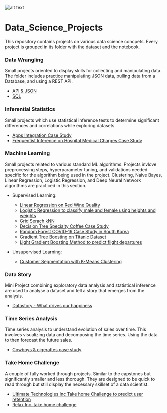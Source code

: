 ![alt text](http://academy.vertabelo.com/blog/how-to-become-a-data-analyst/How-to-Become-a-Data-Analyst_hu5cf6d2fae9993b23146dfd2adc166044_197627_980x400_fill_box_center_2.png)

# Data_Science_Projects
This repository contains projects on various data science concpets. Every project is grouped in its folder with the dataset and the notebook. 

### Data Wrangling
Small projects oriented to display skills for collecting and manipulating data. The folder includes practice manipulating JSON data, pulling data from a Database, and using a REST API.
  * [API & JSON](https://github.com/islamnusrat/Data_Science_Projects/blob/master/API/api_data_wrangling_mini_project.ipynb)
  * [SQL](https://github.com/islamnusrat/Data_Science_Projects/commit/3a8259f15b9e2db7dc755e5cba93c53e74b9786c) 

### Inferential Statistics
Small projects which use statistical inference tests to determine significant differences and correlations while exploring datasets.
  * [Apps Integration Case Study](https://github.com/islamnusrat/Data_Science_Projects/blob/master/Apps%20Integration%20Case%20Study/Springboard%20Apps%20project%20-%20Tier%203%20-%20Complete.ipynb)
  * [Frequentist Inference on Hospital Medical Charges Case Study](https://github.com/islamnusrat/Data_Science_Projects/blob/master/Frequentist%20Case%20Study/Frequentist%20Inference%20Case%20Study%20-%20Part%20B%20(2).ipynb)

### Machine Learning
Small projects related to various standard ML algorithms. Projects invlove preprocessing steps, hyperparameter tuning, and validations needed specific for the algorithm being used in the project. Clustering, Naive Bayes, Linear Regression, Logistic Regression, and Deep Neural Network algorithms are practiced in this section.
* Supervised Learning:

  * [Linear Regression on Red Wine Quality](https://github.com/islamnusrat/Data_Science_Projects/blob/master/Linear%20Regression%20Case%20Study/Springboard%20Regression%20Case%20Study%2C%20Unit%208%20-%20the%20Red%20Wine%20Dataset%20-%20Tier%203%20(1).ipynb)
  * [Logistic Regression to classify male and female using heights and weights](https://github.com/islamnusrat/Data_Science_Projects/blob/master/Logistic_Regression_Advanced_Case_Study_updated/Logistic%20Regression%20Advanced%20Case%20Study.ipynb)
  * [Grid Serach kNN ](https://github.com/islamnusrat/Data_Science_Projects/blob/master/GridSearch%20KNN%20Case%20Study/GridSearchKNN_Case_Study.ipynb)
  * [Decision Tree Specialty Coffee Case Study](https://github.com/islamnusrat/Data_Science_Projects/blob/master/RR%20Diner%20Case%20Study/Springboard%20Decision%20Tree%20Specialty%20Coffee%20Case%20Study%20-%20Tier%203%20(1).ipynb)
  * [Random Forest COVID-19 Case Study in South Korea](https://github.com/islamnusrat/Data_Science_Projects/blob/master/RandomForest_Covid_Case_Study/RandomForest_casestudy_covid19.ipynb)
  * [Gradient Tree Boosting on Titanic Dataset](https://github.com/islamnusrat/Data_Science_Projects/blob/master/Gradient%20Boosting%20Case%20Study/Gradient%20Boosting%20Case%20Study.ipynb)
  * [Light Gradient Boosting Method to predict flight departures](https://github.com/islamnusrat/Data_Science_Projects/blob/master/Bayesian%20Optimization%20Case%20Study/Bayesian_optimization_case_study.ipynb)
* Unsupervised Learning: 

  * [Customer Segmentation with K-Means Clustering](https://github.com/islamnusrat/Data_Science_Projects/blob/master/Clustering%20Case%20Study/Clustering%20Case%20Study%20-%20Customer%20Segmentation%20with%20K-Means%20-%20Tier%203.ipynb)

### Data Story
Mini Project combining exploratory data analysis and statistical inference are used to analyse a dataset and tell a story that emerges from the analysis. 
  * [Datastory - What drives our happiness](https://github.com/islamnusrat/Data_Science_Projects/blob/master/Datastory%20What%20Drives%20our%20Happiness/DataStory_World%20happiness%20report.ipynb)

### Time Series Analysis
Time series analysis to understand evolution of sales over time. This involves visualizing data and decomposing the time series. Using the data to then forecast the future sales. 
  * [Cowboys & cigerattes case study](https://github.com/islamnusrat/Data_Science_Projects/blob/master/Cowboys%20%26%20Cigarettes%20Case%20Study/Cowboy%20Cigarettes%20Case%20Study%20-%20Tier%203.ipynb)

### Take Home Challenge
A couple of fully worked through projects. Similar to the capstones but significantly smaller and less thorough. They are designed to be quick to read through but still display the necessary skillset of a data scientist. 
  * [Ultimate Technologies Inc Take home Challenge to predict user retention](https://github.com/islamnusrat/Data_Science_Projects/blob/master/Ultimate%20Technologies%20Inc.%20Take-Home%20Challenge/ultimate_technologies_challenge.ipynb)
  * [Relax Inc. take home challenge](https://github.com/islamnusrat/Data_Science_Projects/blob/master/Relax_takehome_challenge/relax_challenge/Relax_takehome_challenge.ipynb)
  
